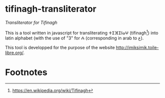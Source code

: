 # tifinagh-transliterator #

*Transliterator for Tifinagh*

This is a tool written in javascript for transliterating ⵜⵉⴼⵉⵏⴰⵖ (tifinagh[^1]) into latin alphabet (with the use of "3" for ⵄ (corresponding in arab to ع).

This tool is developped for the purpose of the website <http://imiksimik.toile-libre.org/>.

# Footnotes #
[^1]: https://en.wikipedia.org/wiki/Tifinagh
